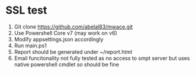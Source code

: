 # SSL test

1. Git clone <https://github.com/abelal83/mwace.git>
2. Use Powershell Core v7 (may work on v6)
3. Modify appsettings.json accordingly
4. Run main.ps1
5. Report should be generated under ~/report.html
6. Email funcitonality not fully tested as no access to smpt server but uses native powershell cmdlet so should be fine
